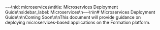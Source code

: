 ---\nid: microservices\ntitle: Microservices Deployment Guide\nsidebar_label: Microservices\n---\n\n# Microservices Deployment Guide\n\nComing Soon\n\nThis document will provide guidance on deploying microservices-based applications on the Formation platform.
